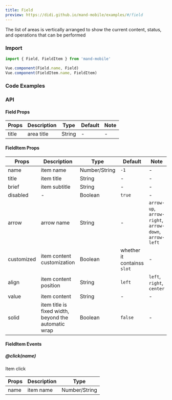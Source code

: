 ```yaml
---
title: Field
preview: https://didi.github.io/mand-mobile/examples/#/field
---
```


The list of areas is vertically arranged to show the current content, status, and operations that can be performed

### Import

```javascript
import { Field, FieldItem } from 'mand-mobile'

Vue.component(Field.name, Field)
Vue.component(FieldItem.name, FieldItem)
```

### Code Examples
<!-- DEMO -->

### API

#### Field Props
|Props | Description | Type | Default | Note|
|----|-----|------|------|------|
|title|area title|String|-|-|

#### FieldItem Props
|Props | Description | Type | Default | Note|
|----|-----|------|------|------|
|name|item name|Number/String| `-1`|-|
|title|item title|String|-|-|
|brief|item subtitle|String|-|-|
|disabled|-|Boolean|`true`|-|
|arrow|arrow name|String|-|`arrow-up`, `arrow-right`, `arrow-down`, `arrow-left`|
|customized|item content customization|Boolean|whether it containss `slot`|-|
|align|item content position|String|`left`|`left`, `right`, `center`|
|value|item content|String|-|-|
|solid|item title is fixed width, beyond the automatic wrap|Boolean|`false`|-|

#### FieldItem Events

##### @click(name)
Item click

|Props | Description | Type |
|----|-----|------|
|name|item name|Number/String|
